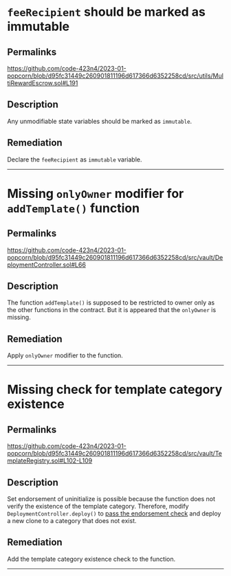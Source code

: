 # `feeRecipient` should be marked as immutable
## Permalinks
https://github.com/code-423n4/2023-01-popcorn/blob/d95fc31449c260901811196d617366d6352258cd/src/utils/MultiRewardEscrow.sol#L191

## Description
Any unmodifiable state variables should be marked as `immutable`.

## Remediation
Declare the `feeRecipient` as `immutable` variable.

---

# Missing `onlyOwner` modifier for `addTemplate()` function
## Permalinks
https://github.com/code-423n4/2023-01-popcorn/blob/d95fc31449c260901811196d617366d6352258cd/src/vault/DeploymentController.sol#L66

## Description
The function `addTemplate()` is supposed to be restricted to owner only as the other functions in the contract. But it is appeared that the `onlyOwner` is missing.

## Remediation
Apply `onlyOwner` modifier to the function.

---

# Missing check for template category existence
## Permalinks
https://github.com/code-423n4/2023-01-popcorn/blob/d95fc31449c260901811196d617366d6352258cd/src/vault/TemplateRegistry.sol#L102-L109

## Description
Set endorsement of uninitialize is possible because the function does not verify the existence of the template category. Therefore, modify `DeploymentController.deploy()` to [pass the endorsement check](https://github.com/code-423n4/2023-01-popcorn/blob/d95fc31449c260901811196d617366d6352258cd/src/vault/DeploymentController.sol#L106) and deploy a new clone to a category that does not exist.

## Remediation
Add the template category existence check to the function.

---